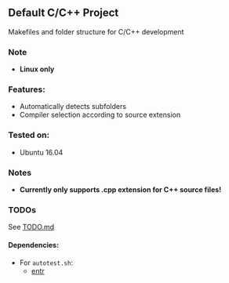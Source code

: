 ## Default C/C++ Project
Makefiles and folder structure for C/C++ development

### Note
- **Linux only**

### Features:
- Automatically detects subfolders
- Compiler selection according to source extension

### Tested on:
- Ubuntu 16.04

### Notes
- **Currently only supports .cpp extension for C++ source files!**

### TODOs
See [TODO.md](TODO.md)

#### Dependencies:

- For `autotest.sh`:
  - [entr](http://entrproject.org/)
